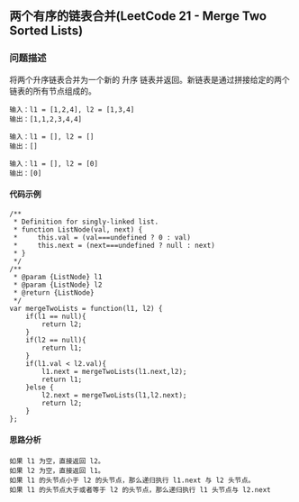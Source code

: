 ## 两个有序的链表合并(LeetCode 21 - Merge Two Sorted Lists)

### 问题描述
将两个升序链表合并为一个新的 升序 链表并返回。新链表是通过拼接给定的两个链表的所有节点组成的。 

```
输入：l1 = [1,2,4], l2 = [1,3,4]
输出：[1,1,2,3,4,4]
```

```
输入：l1 = [], l2 = []
输出：[]
```

```
输入：l1 = [], l2 = [0]
输出：[0]
```

#### 代码示例

```
/**
 * Definition for singly-linked list.
 * function ListNode(val, next) {
 *     this.val = (val===undefined ? 0 : val)
 *     this.next = (next===undefined ? null : next)
 * }
 */
/**
 * @param {ListNode} l1
 * @param {ListNode} l2
 * @return {ListNode}
 */
var mergeTwoLists = function(l1, l2) {
    if(l1 == null){
        return l2;
    }
    if(l2 == null){
        return l1;
    }
    if(l1.val < l2.val){
        l1.next = mergeTwoLists(l1.next,l2);
        return l1;
    }else {
        l2.next = mergeTwoLists(l1,l2.next);
        return l2;
    }
};
```

#### 思路分析

```
如果 l1 为空，直接返回 l2。
如果 l2 为空，直接返回 l1。
如果 l1 的头节点小于 l2 的头节点，那么递归执行 l1.next 与 l2 头节点。
如果 l1 的头节点大于或者等于 l2 的头节点，那么递归执行 l1 头节点与 l2.next
```